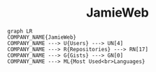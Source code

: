 <h1 align="center">JamieWeb</h1>

```mermaid
graph LR
COMPANY_NAME{JamieWeb}
COMPANY_NAME ---> U{Users} ---> UN[4]
COMPANY_NAME ---> R{Repositories} ---> RN[17]
COMPANY_NAME ---> G{Gists} ---> GN[0]
COMPANY_NAME ---> ML{Most Used<br>Languages}
```
